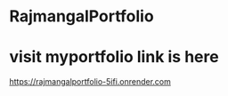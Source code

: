 # RajmangalPortfolio
# visit myportfolio link is here 
https://rajmangalportfolio-5ifi.onrender.com
